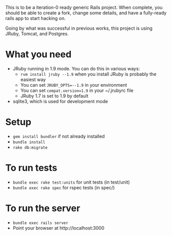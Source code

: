 This is to be a iteration-0 ready generic Rails project.
When complete, you should be able to create a fork, 
change some details, and have a fully-ready rails app to
start hacking on.

Going by what was successful in previous works, this project is using JRuby, Tomcat, and Postgres.

What you need
=============

* JRuby running in 1.9 mode.  You can do this in various ways:
  * `rvm install jruby --1.9` when you install JRuby is probably the easiest way
  * You can set `JRUBY_OPTS=--1.9` in your environment
  * You can set `compat.version=1.9` in your ~/.jrubyrc file
  * JRuby 1.7 is set to 1.9 by default
* sqlite3, which is used for development mode

Setup
=====
* `gem install bundler` if not already installed
* `bundle install`
* `rake db:migrate`

To run tests
================
* `bundle exec rake test:units` for unit tests (in test/unit)
* `bundle exec rake spec` for rspec tests (in spec/)

To run the server
=================
* `bundle exec rails server`
* Point your browser at http://localhost:3000
